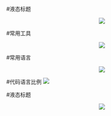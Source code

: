 #液态标题
<p align="center">
<img src="https://capsule-render.vercel.app/api?type=waving&color=timeGradient&height=300&&section=header&text={TITLE}&fontSize=90&fontAlign=50&fontAlignY=30&desc={SUB_TITLE}&descAlign=50&descSize=30&descAlignY=60&animation=twinkling" />
</p>

#常用工具
<p align="center">
  <a href="https://skillicons.dev">
    <img src="https://skillicons.dev/icons?i=idea,pycharm,vscode" />
  </a>
</p>

#常用语言
<p align="center">
  <a href="https://skillicons.dev">
    <img src="https://skillicons.dev/icons?i=java,py,vue,js,html,css" />
  </a>
</p>

#代码语言比例
<img src="https://github-readme-stats.vercel.app/api/top-langs/?username=3323223659&layout=compact&hide_border=true&langs_count=10">

#液态标题
<p align="center">
<img src="https://capsule-render.vercel.app/api?type=waving&color=timeGradient&height=300&&section=footer&text={TITLE}&fontSize=90&fontAlign=50&fontAlignY=70&desc={SUB_TITLE}&descAlign=50&descSize=30&descAlignY=40&animation=twinkling" />
</p>
